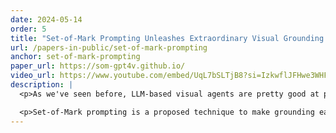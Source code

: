 ```yaml
---
date: 2024-05-14
order: 5
title: "Set-of-Mark Prompting Unleashes Extraordinary Visual Grounding in GPT-4V"
url: /papers-in-public/set-of-mark-prompting
anchor: set-of-mark-prompting
paper_url: https://som-gpt4v.github.io/
video_url: https://www.youtube.com/embed/UqL7bSLTjB8?si=IzkwflJFHwe3WHFN
description: |
  <p>As we've seen before, LLM-based visual agents are pretty good at planning what to do when completing high-level tasks, but pretty bad at "grounding", i.e. turning the plan into an executable action.</p>

  <p>Set-of-Mark prompting is a proposed technique to make grounding easier - it turns out that by annotating image inputs with masks and labels we can help LLMs ground the tasks better.</p>
---
```

